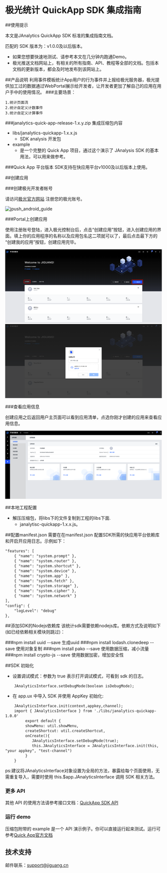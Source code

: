 # 极光统计 QuickApp SDK 集成指南

##使用提示

本文是JAnalytics QuickApp SDK 标准的集成指南文档。

匹配的 SDK 版本为：v1.0.0及以后版本。

+ 如果您想要快速地测试、请参考本文在几分钟内跑通Demo。
+ 极光推送文档网站上，有相关的所有指南、API、教程等全部的文档。包括本文档的更新版本，都会及时地发布到该网站上。

##产品说明
利用事件模板统计App用户的行为事件并上报给极光服务器，极光提供加工过的数据通过WebPortal展示给开发者，让开发者更加了解自己的应用在用户手中的使用情况。
###主要场景：

	1.统计页面流
	2.统计自定义计数事件
	3.统计自定义计算事件

###janalytics-quick-app-release-1.x.y.zip 集成压缩包内容

+ libs/janalytics-quickapp-1.x.x.js
	+ SDK analysis 开发包
+ example
	+ 是一个完整的 Quick App 项目，通过这个演示了 JAnalysis SDK 的基本用法，可以用来做参考。

###Quick App 平台版本
SDK支持在快应用平台v1000及以后版本上使用。

##创建应用

###创建极光开发者帐号

请访问[极光官方网站](https://www.jiguang.cn/accounts/register) 注册您的极光账号。

![jpush_android_guide](../image/jpush_app_register.png)

###Portal上创建应用

使用注册账号登陆，进入极光控制台后，点击“创建应用”按钮，进入创建应用的界面。填上你的应用程序的名称以及应用包名这二项就可以了，最后点击最下方的 “创建我的应用”按钮，创建应用完毕。

![jpush_android_guide](../image/jpush_app_create.png)
![jpush_android_guide](../image/jpush_app_create_2.png)

###查看应用信息

创建应用之后返回用户主页面可以看到应用清单，点选你刚才创建的应用来查看应用信息。

![jpush_android_guide](../image/jpush_app_info.png)


##本地工程配置

+ 解压压缩包，将libs下的文件复制到工程的libs下面.
	+ janalytisc-quickapp-1.x.x.js。

##配置manifest.json
需要在在manifest.json 配置SDK所需的快应用平台依赖库和开启开应用日志。示例如下：

	"features": [
    	{ "name": "system.prompt" },
    	{ "name": "system.router" },
    	{ "name": "system.shortcut" },
    	{ "name": "system.device" },
    	{ "name": "system.app" },
    	{ "name": "system.fetch" },
    	{ "name": "system.storage" },
    	{ "name": "system.cipher" },
    	{ "name": "system.network" }
    ],
    "config": {
    	"logLevel": "debug"
    },
 
	

##添加SDK的Nodejs依赖库
该统计sdk需要依赖nodejs库。依赖方式及说明如下(如已经依赖相关模块则跳过)：

###npm install uuid --save
	生成uuid
###npm install lodash.clonedeep --save
	使用对象复制
###npm install pako --save
	使用数据压缩，减小流量
###npm install crypto-js --save
	使用数据加密，增加安全性




##SDK 初始化

+ 设置调试模式：参数为 true 表示打开调试模式，可看到 sdk 的日志。

```
	JAnalyticsInterface.setDebugMode(boolean isDebugMode);
```

+ 在 app.ux 中导入 SDK 并使用 AppKey 初始化:

	
```
	JAnalyticsInterface.init(context,appkey,channel);
	import { JAnalyticsInterface } from './libs/janalytics-quickapp-1.0.0'
	     export default {
    	 showMenu: util.showMenu,
    	 createShortcut: util.createShortcut,
		 onCreate(){
		 	JAnalyticsInterface.setDebugMode(true);
		 	this.JAnalyticsInterface = JAnalyticsInterface.init(this, "your appkey", "test-channel")
		 }
	}

```


ps:建议将JAnalyticsInterface对象设置为全局的方法，暴露给每个页面使用，无需重复导入，需要时使用 this.$app.JAnalyticsInterface 调用 SDK 相关方法。

### 更多 API

其他 API 的使用方法请参考接口文档：[QuickApp SDK API](./quickapp_api)

### 运行 demo

压缩包附带的 example 是一个 API 演示例子。你可以直接运行起来测试。运行可参考[Quick App官方文档](https://doc.quickapp.cn/)


## 技术支持

邮件联系：[support&#64;jiguang.cn](mailto:support&#64;jiguang.cn)
